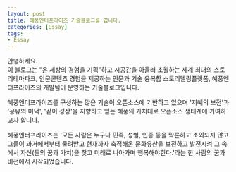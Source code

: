 ```yaml
---
layout: post
title: 혜풍엔터프라이즈 기술블로그를 엽니다.
categories: [Essay]
tags: 
- Essay
---
```


안녕하세요. 
<br>이 블로그는 "온 세상의 경험을 기획"하고 시공간을 아울러 초월하는 세계 최대의 스토리테마파크, 인문콘텐츠 경험을 제공하는 인문과 기술 융복합 스토리텔링플랫폼, 혜풍엔터프라이즈의 개발팀이 운영하는 기술블로그입니다.

혜풍엔터프라이즈를 구성하는 많은 기술이 오픈소스에 기반하고 있으며 '지혜의 보전'과 '공유의 미덕', '같이 성장'을 지향하고 믿는 혜풍의 가치대로 오픈소스 생태계에 기여하고자 합니다. 

혜풍엔터프라이즈는 '모든 사람은 누구나 민족, 성별, 인종 등을 막론하고 소외되지 않고 그들이 과거에서부터 물려받고 현재까자 축적해온 문화유산을 보전하고 발전시켜 그 속에서 자신(들의 꿈과 가치)을 찾고 미래로 나아가며 행복해야한다.'라는 한 사람의 꿈과 비전에서 시작되었습니다. 
